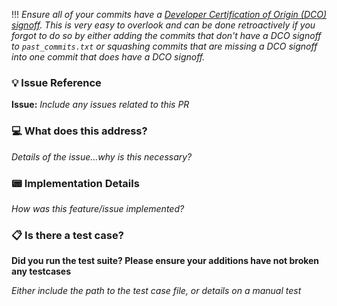 !!! _Ensure all of your commits have a [Developer Certification of Origin (DCO) signoff](https://github.com/openmainframeproject/tsc/blob/master/process/contribution_guidelines.md#developer-certificate-of-origin). This is very easy to overlook and can be done retroactively if you forgot to do so by either adding the commits that don't have a DCO signoff to `past_commits.txt` or squashing commits that are missing a DCO signoff into one commit that does have a DCO signoff._

### :bulb: Issue Reference

**Issue:**  *Include any issues related to this PR*

### :computer: What does this address?

*Details of the issue...why is this necessary?*

### :pager: Implementation Details

*How was this feature/issue implemented?*

### :clipboard: Is there a test case?

**Did you run the test suite? Please ensure your additions have not broken any testcases**

*Either include the path to the test case file, or details on a manual test*
